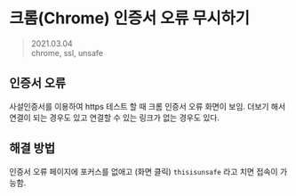 # 크롬(Chrome) 인증서 오류 무시하기 
> 2021.03.04  
> chrome, ssl, unsafe

## 인증서 오류 
사설인증서를 이용하여 https 테스트 할 때 크롬 인증서 오류 화면이 보임.
더보기 해서 연결이 되는 경우도 있고 
연결할 수 있는 링크가 없는 경우도 있다. 

## 해결 방법 
인증서 오류 페이지에 포커스를 없애고 (화면 클릭)
`thisisunsafe` 라고 치면 접속이 가능함. 


